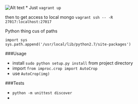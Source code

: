 ![Alt text](https://www.codeship.io/projects/e9507f10-c840-0131-f8da-46db0ea8aa49/status)
* 
Just `vagrant up`

then to get access to local mongo
`vagrant ssh -- -R 27017:localhost:27017`

Python thing cus of paths
````
import sys
sys.path.append('/usr/local/lib/python2.7/site-packages')
````

###Usage

+ install `sudo python setup.py install` from project directory
+ import `from improc.crop import AutoCrop`
+ use `AutoCrop(img)`

###Tests
+ `python -m unittest discover`
+
